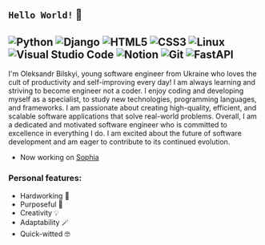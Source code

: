 ## ```Hello World!``` 👾
![Python](https://img.shields.io/badge/python-3670A0?style=for-the-badge&logo=python&logoColor=ffdd54)
![Django](https://img.shields.io/badge/django-%23092E20.svg?style=for-the-badge&logo=django&logoColor=white)
![HTML5](https://img.shields.io/badge/html5-%23E34F26.svg?style=for-the-badge&logo=html5&logoColor=white)
![CSS3](https://img.shields.io/badge/css3-%231572B6.svg?style=for-the-badge&logo=css3&logoColor=white)
![Linux](https://img.shields.io/badge/Linux-FCC624?style=for-the-badge&logo=linux&logoColor=black)
![Visual Studio Code](https://img.shields.io/badge/Visual%20Studio%20Code-0078d7.svg?style=for-the-badge&logo=visual-studio-code&logoColor=white)
![Notion](https://img.shields.io/badge/Notion-%23000000.svg?style=for-the-badge&logo=notion&logoColor=white)
![Git](https://img.shields.io/badge/git-%23F05033.svg?style=for-the-badge&logo=git&logoColor=white)
![FastAPI](https://img.shields.io/badge/FastAPI-005571?style=for-the-badge&logo=fastapi)
---
I'm Oleksandr Bilskyi, young software engineer from Ukraine who loves the cult of productivity and self-improving every day! I am always learning and striving to become engineer not a coder.
I enjoy coding and developing myself as a specialist, to study new technologies, programming languages, and frameworks. I am passionate about creating high-quality, efficient, and scalable software applications that solve real-world problems. Overall, I am a dedicated and motivated software engineer who is committed to excellence in everything I do. I am excited about the future of software development and am eager to contribute to its continued evolution.

- Now working on [Sophia](https://github.com/bilskyi/sophia)

### Personal features:
- Hardworking 🫠
- Purposeful 🎯
- Creativity 💡
- Adaptability 🪄
- Quick-witted 🤓

